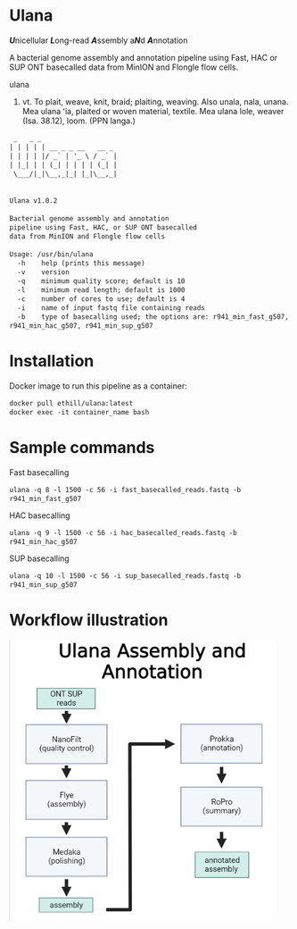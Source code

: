 # Ulana
***U***nicellular ***L***ong-read ***A***ssembly a***N***d ***A***nnotation

A bacterial genome assembly and annotation pipeline using Fast, HAC or SUP ONT basecalled data from MinION and Flongle flow cells.

ulana

1. vt. To plait, weave, knit, braid; plaiting, weaving. Also unala, nala, unana. Mea ulana ʻia, plaited or woven material, textile. Mea ulana lole, weaver (Isa. 38.12), loom. (PPN langa.)

```
 _   _ _
| | | | | __ _ _ __   __ _
| | | | |/ _` | '_ \ / _` |
| |_| | | (_| | | | | (_| |
 \___/|_|\__,_|_| |_|\__,_|


Ulana v1.0.2

Bacterial genome assembly and annotation
pipeline using Fast, HAC, or SUP ONT basecalled
data from MinION and Flongle flow cells

Usage: /usr/bin/ulana
  -h    help (prints this message)
  -v    version
  -q    minimum quality score; default is 10
  -l    minimum read length; default is 1000
  -c    number of cores to use; default is 4
  -i    name of input fastq file containing reads
  -b    type of basecalling used; the options are: r941_min_fast_g507, r941_min_hac_g507, r941_min_sup_g507
```

# Installation

Docker image to run this pipeline as a container:
```
docker pull ethill/ulana:latest
docker exec -it container_name bash
```

# Sample commands
Fast basecalling
```
ulana -q 8 -l 1500 -c 56 -i fast_basecalled_reads.fastq -b r941_min_fast_g507
```
HAC basecalling
```
ulana -q 9 -l 1500 -c 56 -i hac_basecalled_reads.fastq -b r941_min_hac_g507
```
SUP basecalling
```
ulana -q 10 -l 1500 -c 56 -i sup_basecalled_reads.fastq -b r941_min_sup_g507
```

# Workflow illustration

![](ulana_pipeline.jpg)
